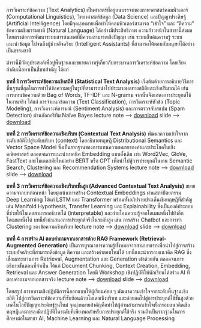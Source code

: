 


การวิเคราะห์ข้อความ (Text Analytics) เป็นศาสตร์ที่อยู่บนบรรจบของภาษาศาสตร์คอมพิวเตอร์ (Computational Linguistics), วิทยาศาสตร์ข้อมูล (Data Science) และปัญญาประดิษฐ์ (Artificial Intelligence) โดยมีจุดมุ่งหมายเพื่อทำให้คอมพิวเตอร์สามารถ “เข้าใจ” และ “ตีความ” ข้อความเชิงธรรมชาติ (Natural Language) ได้อย่างมีประสิทธิภาพ ความก้าวหน้าในสาขานี้ส่งผลโดยตรงต่อการพัฒนาระบบสารสนเทศที่มีความสามารถเชิงปัญญา เช่น ระบบสืบค้นความรู้ ระบบแนะนำข้อมูล ไปจนถึงผู้ช่วยอัจฉริยะ (Intelligent Assistants) ที่สามารถโต้ตอบกับมนุษย์ได้อย่างเป็นธรรมชาติ

ตำรานี้มีวัตถุประสงค์เพื่อปูพื้นฐานและขยายความรู้เกี่ยวกับกระบวนการวิเคราะห์ข้อความ โดยเรียงลำดับเนื้อหาเป็นสี่บทสำคัญ ได้แก่

**บทที่ 1 การวิเคราะห์ข้อความเชิงสถิติ (Statistical Text Analysis)**
เริ่มต้นด้วยการอธิบายวิธีการพื้นฐานที่สุดในการทำให้ข้อความอยู่ในรูปที่สามารถนำไปประมวลผลทางสถิติและเชิงปริมาณได้ เช่น การแทนข้อความด้วย Bag of Words, TF-IDF และ N-grams จากนั้นจึงแสดงการประยุกต์ใช้ในงานจริง ได้แก่ การจำแนกข้อความ (Text Classification), การวิเคราะห์หัวข้อ (Topic Modeling), การวิเคราะห์อารมณ์ (Sentiment Analysis) และการตรวจจับสแปม (Spam Detection) ผ่านอัลกอริทึม Naïve Bayes
lecture note --> [download](01.md)
slide --> [download](slide-01.pdf)

**บทที่ 2 การวิเคราะห์ข้อความเชิงบริบท (Contextual Text Analysis)**
พัฒนาความเข้าใจจากระดับสถิติไปสู่ระดับบริบท (context) โดยอธิบายทฤษฎี Distributional Semantics และ Vector Space Model ซึ่งเป็นรากฐานของการแทนความหมายของคำและประโยคในเชิงคณิตศาสตร์ ตลอดจนการแนะนำเทคนิค Embedding แบบดั้งเดิม เช่น Word2Vec, GloVe, FastText และโมเดลสมัยใหม่อย่าง BERT หรือ GPT เพื่อนำไปสู่การประยุกต์ในงาน Semantic Search, Clustering และ Recommendation Systems
lecture note --> [download](02.md)
slide --> [download](slide-02.pdf)

**บทที่ 3 การวิเคราะห์ข้อความเชิงบริบทขั้นสูง (Advanced Contextual Text Analysis)**
ขยายความจากบทก่อนหน้า โดยมุ่งเน้นการสร้าง Contextual Embeddings ผ่านสถาปัตยกรรม Deep Learning ได้แก่ LSTM และ Transformer พร้อมทั้งอภิปรายประเด็นเชิงทฤษฎีที่สำคัญ เช่น Manifold Hypothesis, Transfer Learning และ Explainability ซึ่งเป็นองค์ประกอบที่ช่วยให้โมเดลสามารถอธิบายได้ (interpretable) และถ่ายโอนความรู้จากโดเมนหนึ่งไปยังอีกโดเมนหนึ่งได้ บทนี้ยังนำเสนอการประยุกต์จริงในระดับสูง เช่น การสร้าง Chatbot และการทำ Clustering ของข้อความเชิงบริบท
lecture note --> [download](03.md)
slide --> [download](slide-03.pdf)

**บทที่ 4 การสร้าง AI ตอบคำถามจากเอกสารด้วย RAG Framework (Retrieval-Augmented Generation)**
เป็นการบูรณาการความรู้ทั้งหมดจากสามบทแรกเพื่อนำไปสู่การสร้างระบบอัจฉริยะที่สามารถดึงข้อมูล ตีความ และสร้างคำตอบใหม่ได้ บทนี้แนะนำกรอบแนวคิด RAG ซึ่งเชื่อมกระบวนการ Retrieval, Augmentation และ Generation เข้าด้วยกัน ตลอดจนการอธิบายขั้นตอนที่จำเป็น ได้แก่ Document Chunking, Context Creation, Embedding, Retrieval และ Answer Generation โดยมี Workshop เชิงปฏิบัติให้นักเรียนได้สร้าง AI ที่ตอบคำถามจากเอกสารจริง
lecture note --> [download](04.md)
slide --> [download](slide-04.pdf)

โดยสรุป การอบรมเชิงปฏิบัติการนี้ออกแบบให้ผู้เรียนค่อย ๆ พัฒนาความเข้าใจจากระดับพื้นฐานเชิงสถิติ ไปสู่การวิเคราะห์ข้อความที่ซับซ้อนด้วยโมเดลเชิงบริบท และต่อยอดไปสู่การประยุกต์ใช้ขั้นสูงด้วยเทคโนโลยีปัญญาประดิษฐ์รุ่นใหม่ จุดมุ่งหมายสำคัญคือทำให้ผู้อ่านสามารถเข้าใจทั้งกรอบแนวคิดเชิงทฤษฎีและการลงมือปฏิบัติในระดับที่เพียงพอสำหรับการประยุกต์ใช้จริง รวมถึงเป็นรากฐานในการศึกษาต่อในสาขา AI, Machine Learning และ Natural Language Processing

